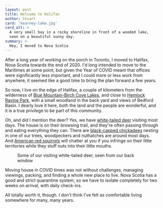 ```yaml
---
layout: post
title: Welcome to Halifax
author: Stuart
card: 'kearney-lake.jpg'
card_alt: >
  A very small bay in a rocky shoreline in front of a wooded lake,
  seen on a beautiful sunny day. 
summary: >-
  Hey, I moved to Nova Scotia
---
```


After a long year of working on the porch in Toronto, I moved to 
Halifax, Nova Scotia towards the end of 2020. I'd long intended to move
to the Maritimes at some point, but given the Year of COVID meant that 
offices were significantly less important, and I could more or less work from 
anywhere, it seemed like a good time to bring the plan forward a few years.

So now, I live on the edge of Halifax, a couple of kilometers from the wilderness of 
[Blue Mountain-Birch Cove Lakes](https://novascotia.ca/nse/protectedareas/wa_BlueMountainBirchCove.asp), 
and close to 
[Hemlock Ravine Park](https://www.novascotia.com/see-do/trails/hemlock-ravine-park/6119), with 
a small woodland in the back yard and views of Bedford Basin. I dearly love it here, 
both the land and the people are wonderful, and it is a true privilege to be part 
of this community.

Oh, and did I mention the deer? Yes, we have 
[white-tailed deer](https://en.wikipedia.org/wiki/White-tailed_deer) 
visiting most days. The house is on their browsing trail, and they're often passing through 
and eating everything they can. There are 
[black-capped chickadees](https://en.wikipedia.org/wiki/Black-capped_chickadee) 
nesting in one of our
trees, woodpeckers and nuthatches are around most days. And 
[American red squirrels](https://en.wikipedia.org/wiki/American_red_squirrel) 
will
chatter at you if you infringe on their little territories while they stuff nuts into their
little mouths.

<figure class="figure">
  <enhanced:img src="$lib/assets/posts/white-tailed-deer.jpg" alt="White-tailed deer"></enhanced:img>
  <figcaption>Some of our visiting white-tailed deer, seen from our back window</figcaption>
</figure>

Moving house in COVID times was not without challenges, managing viewings, packing, and 
finding a whole new place to live. Nova Scotia has a good and strict quarantine system, so
we have to isolate completely for two weeks on arrival, with daily check-ins. 

All totally worth it, though. I don't think I've felt as comfortable living somewhere for
many, many years.
